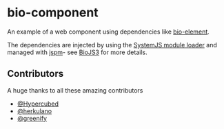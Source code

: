 bio-component
=============

An example of a web component using dependencies like [bio-element](https://github.com/biojs/bio-element).

The dependencies are injected by using the [SystemJS module loader](https://github.com/systemjs/systemjs) and managed with [jspm](http://jspm.io)- see [BioJS3](https://github.com/biojs/biojs3) for more details.

Contributors
------------

A huge thanks to all these amazing contributors

 - [@Hypercubed](https://github.com/Hypercubed)
 - [@herkulano](https://github.com/herkunalo)
 - [@greenify](https://github.com/greenify)
